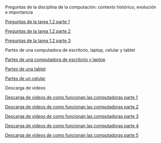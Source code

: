 Preguntas de la disciplina de la computación: contexto histórico, evolución e importancia

[Preguntas de la tarea 1.2 parte 1](https://i.postimg.cc/wBRDTCVx/Whats-App-Image-2023-08-27-at-6-17-24-PM-8.jpg)

[Preguntas de la tarea 1.2 parte 2](https://i.postimg.cc/QxPtxHn5/Whats-App-Image-2023-08-27-at-6-17-24-PM-7.jpg) 

[Preguntas de la tarea 1.2 parte 3](https://i.postimg.cc/TYZdvBpJ/Whats-App-Image-2023-08-27-at-6-17-24-PM-6.jpg)



Partes de una computadora de escritorio, laptop, celular y tablet

[Partes de una computadora de escritorio y laptop](https://postimg.cc/2V0Ys91P)

[Partes de una tablet](https://postimg.cc/0zZzHCvQ)

[Partes de un celular](https://postimg.cc/5QM9tHJT)


Descarga de videos

[Descarga de videos de como funcionan las computadoras parte 1](https://i.postimg.cc/8P3FDYwD/Descarga-de-videos-parte-1.jpg)

[Descarga de videos de como funcionan las computadoras parte 2](https://i.postimg.cc/43vn6xGN/Descarga-de-videos-parte-2.jpg)

[Descarga de videos de como funcionan las computadoras parte 3](https://i.postimg.cc/hvvjR8df/Descarga-de-videos-parte-3.jpg)

[Descarga de videos de como funcionan las computadoras parte 4](https://i.postimg.cc/zfNGGYhm/Descarga-de-videos-parte-4.jpg)

[Descarga de videos de como funcionan las computadoras parte 5](https://i.postimg.cc/MZLZjQBm/Descarga-de-videos-parte-5.jpg)


